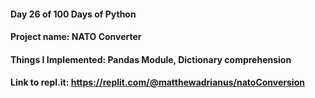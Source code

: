 #### Day 26 of 100 Days of Python
#### Project name: NATO Converter
#### Things I Implemented: Pandas Module, Dictionary comprehension

#### Link to repl.it: https://replit.com/@matthewadrianus/natoConversion
